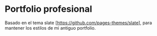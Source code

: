 # Portfolio profesional

Basado en el tema slate [https://github.com/pages-themes/slate], para mantener los estilos de mi antiguo portfolio.
